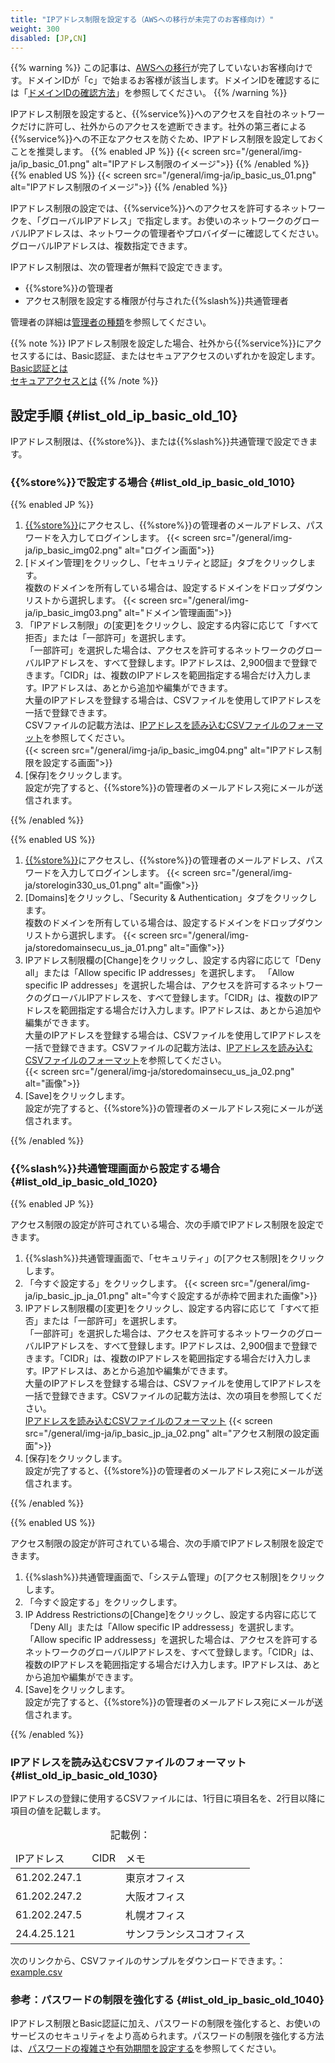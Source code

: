 ```yaml
---
title: "IPアドレス制限を設定する（AWSへの移行が未完了のお客様向け）"
weight: 300
disabled: [JP,CN]
---
```

{{% warning %}}
この記事は、[AWSへの移行](https://www.kintone.com/aws-migration/)が完了していないお客様向けです。ドメインIDが「c」で始まるお客様が該当します。ドメインIDを確認するには「[ドメインIDの確認方法](/general/ja/admin/list_old/domainid.html)」を参照してください。
{{% /warning %}}

IPアドレス制限を設定すると、{{%service%}}へのアクセスを自社のネットワークだけに許可し、社外からのアクセスを遮断できます。社外の第三者による{{%service%}}への不正なアクセスを防ぐため、IPアドレス制限を設定しておくことを推奨します。
{{% enabled JP %}}
{{< screen src="/general/img-ja/ip_basic_01.png"  alt="IPアドレス制限のイメージ">}}
{{% /enabled %}}
{{% enabled US %}}
{{< screen src="/general/img-ja/ip_basic_us_01.png"  alt="IPアドレス制限のイメージ">}}
{{% /enabled %}}

IPアドレス制限の設定では、{{%service%}}へのアクセスを許可するネットワークを、「グローバルIPアドレス」で指定します。お使いのネットワークのグローバルIPアドレスは、ネットワークの管理者やプロバイダーに確認してください。グローバルIPアドレスは、複数指定できます。

IPアドレス制限は、次の管理者が無料で設定できます。

* {{%store%}}の管理者
* アクセス制限を設定する権限が付与された{{%slash%}}共通管理者

管理者の詳細は[管理者の種類](/general/ja/admin/list_administrator/list_type_of_administrator/administrator.html)を参照してください。  

{{% note %}}
IPアドレス制限を設定した場合、社外から{{%service%}}にアクセスするには、Basic認証、またはセキュアアクセスのいずれかを設定します。  
[Basic認証とは](/general/ja/admin/list_security/list_access/basic_auth.html)  
[セキュアアクセスとは](/general/ja/admin/list_security/list_access/secureaccess.html)
{{% /note %}}

## 設定手順 {#list_old_ip_basic_old_10}

IPアドレス制限は、{{%store%}}、または{{%slash%}}共通管理で設定できます。

### {{%store%}}で設定する場合 {#list_old_ip_basic_old_1010}

{{% enabled JP %}}

1. [{{%store%}}](https://store.{{%cybozu_com%}}/manage/)にアクセスし、{{%store%}}の管理者のメールアドレス、パスワードを入力してログインします。
  {{< screen src="/general/img-ja/ip_basic_img02.png"  alt="ログイン画面">}}
1. [ドメイン管理]をクリックし、「セキュリティと認証」タブをクリックします。  
  複数のドメインを所有している場合は、設定するドメインをドロップダウンリストから選択します。
  {{< screen src="/general/img-ja/ip_basic_img03.png"  alt="ドメイン管理画面">}}
1. 「IPアドレス制限」の[変更]をクリックし、設定する内容に応じて「すべて拒否」または「一部許可」を選択します。  
  「一部許可」を選択した場合は、アクセスを許可するネットワークのグローバルIPアドレスを、すべて登録します。IPアドレスは、2,900個まで登録できます。「CIDR」は、複数のIPアドレスを範囲指定する場合だけ入力します。IPアドレスは、あとから追加や編集ができます。  
  大量のIPアドレスを登録する場合は、CSVファイルを使用してIPアドレスを一括で登録できます。  
  CSVファイルの記載方法は、[IPアドレスを読み込むCSVファイルのフォーマット](/general/ja/admin/list_old/ip_basic_old.html#list_old_ip_basic_old_1030)を参照してください。  
  {{< screen src="/general/img-ja/ip_basic_img04.png"  alt="IPアドレス制限を設定する画面">}}
1. [保存]をクリックします。  
   設定が完了すると、{{%store%}}の管理者のメールアドレス宛にメールが送信されます。

{{% /enabled %}}

{{% enabled US %}}

1. [{{%store%}}](https://store.{{%cybozu_com%}}/)にアクセスし、{{%store%}}の管理者のメールアドレス、パスワードを入力してログインします。
  {{< screen src="/general/img-ja/storelogin330_us_01.png"  alt="画像">}}
1. [Domains]をクリックし、「Security & Authentication」タブをクリックします。  
  複数のドメインを所有している場合は、設定するドメインをドロップダウンリストから選択します。
  {{< screen src="/general/img-ja/storedomainsecu_us_ja_01.png"  alt="画像">}}
1. IPアドレス制限欄の[Change]をクリックし、設定する内容に応じて「Deny all」または「Allow specific IP addresses」を選択します。
  「Allow specific IP addresses」を選択した場合は、アクセスを許可するネットワークのグローバルIPアドレスを、すべて登録します。「CIDR」は、複数のIPアドレスを範囲指定する場合だけ入力します。IPアドレスは、あとから追加や編集ができます。  
  大量のIPアドレスを登録する場合は、CSVファイルを使用してIPアドレスを一括で登録できます。CSVファイルの記載方法は、[IPアドレスを読み込むCSVファイルのフォーマット](/general/ja/admin/list_old/ip_basic_old.html#list_old_ip_basic_old_1030)を参照してください。  
  {{< screen src="/general/img-ja/storedomainsecu_us_ja_02.png"  alt="画像">}}
1. [Save]をクリックします。  
  設定が完了すると、{{%store%}}の管理者のメールアドレス宛にメールが送信されます。

{{% /enabled %}}

### {{%slash%}}共通管理画面から設定する場合 {#list_old_ip_basic_old_1020}

{{% enabled JP %}}

アクセス制限の設定が許可されている場合、次の手順でIPアドレス制限を設定できます。

1. {{%slash%}}共通管理画面で、「セキュリティ」の[アクセス制限]をクリックします。
1. 「今すぐ設定する」をクリックします。
  {{< screen src="/general/img-ja/ip_basic_jp_ja_01.png"  alt="今すぐ設定するが赤枠で囲まれた画像">}}
1. IPアドレス制限欄の[変更]をクリックし、設定する内容に応じて「すべて拒否」または「一部許可」を選択します。  
  「一部許可」を選択した場合は、アクセスを許可するネットワークのグローバルIPアドレスを、すべて登録します。IPアドレスは、2,900個まで登録できます。「CIDR」は、複数のIPアドレスを範囲指定する場合だけ入力します。IPアドレスは、あとから追加や編集ができます。  
  大量のIPアドレスを登録する場合は、CSVファイルを使用してIPアドレスを一括で登録できます。CSVファイルの記載方法は、次の項目を参照してください。  
  [IPアドレスを読み込むCSVファイルのフォーマット](/general/ja/admin/list_old/ip_basic_old.html#list_old_ip_basic_old_1030)
  {{< screen src="/general/img-ja/ip_basic_jp_ja_02.png"  alt="アクセス制限の設定画面">}}
1. [保存]をクリックします。  
  設定が完了すると、{{%store%}}の管理者のメールアドレス宛にメールが送信されます。

{{% /enabled %}}

{{% enabled US %}}

アクセス制限の設定が許可されている場合、次の手順でIPアドレス制限を設定できます。

1. {{%slash%}}共通管理画面で、「システム管理」の[アクセス制限]をクリックします。
1. 「今すぐ設定する」をクリックします。
1. IP Address Restrictionsの[Change]をクリックし、設定する内容に応じて「Deny All」または「Allow specific IP addressess」を選択します。  
   「Allow specific IP addressess」を選択した場合は、アクセスを許可するネットワークのグローバルIPアドレスを、すべて登録します。「CIDR」は、複数のIPアドレスを範囲指定する場合だけ入力します。IPアドレスは、あとから追加や編集ができます。
1. [Save]をクリックします。  
   設定が完了すると、{{%store%}}の管理者のメールアドレス宛にメールが送信されます。

{{% /enabled %}}

### IPアドレスを読み込むCSVファイルのフォーマット {#list_old_ip_basic_old_1030}

IPアドレスの登録に使用するCSVファイルには、1行目に項目名を、2行目以降に項目の値を記載します。

<table>
    <caption>記載例：</caption>
    <thead>
        <tr>
            <td>IPアドレス</td>
            <td>CIDR</td>
            <td>メモ</td>
        </tr>
    </thead>
    <tbody>
        <tr>
            <td>61.202.247.1</td>
            <td>&nbsp;</td>
            <td>東京オフィス</td>
        </tr>
        <tr>
            <td>61.202.247.2</td>
            <td>&nbsp;</td>
            <td>大阪オフィス</td>
        </tr>
        <tr>
            <td>61.202.247.5</td>
            <td>&nbsp;</td>
            <td>札幌オフィス</td>
        </tr>
        <tr>
            <td>24.4.25.121</td>
            <td>&nbsp;</td>
            <td>サンフランシスコオフィス</td>
        </tr>
    </tbody>
</table>

次のリンクから、CSVファイルのサンプルをダウンロードできます。：  
[example.csv](/general/files-ja/example.csv)

### 参考：パスワードの制限を強化する {#list_old_ip_basic_old_1040}

IPアドレス制限とBasic認証に加え、パスワードの制限を強化すると、お使いのサービスのセキュリティをより高められます。パスワードの制限を強化する方法は、[パスワードの複雑さや有効期間を設定する](/general/ja/admin/list_security/list_login/pw_policy.html)を参照してください。  
